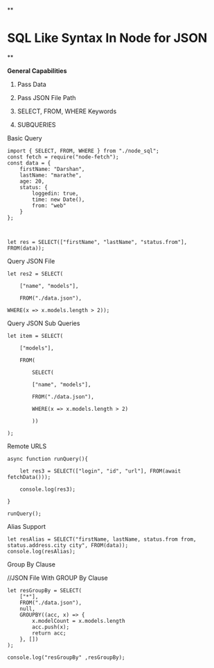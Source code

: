 
  

**

  

# SQL Like Syntax In Node for JSON

  

**

  

  

**General Capabilities**

  

  

1. Pass Data

2. Pass JSON File Path

3. SELECT, FROM, WHERE Keywords

4. SUBQUERIES

  

   

Basic Query

    import { SELECT, FROM, WHERE } from "./node_sql";
    const fetch = require("node-fetch");
    const data = {
        firstName: "Darshan",
        lastName: "marathe",
        age: 20,
        status: {
            loggedin: true,
            time: new Date(),
            from: "web"
        }
    };

  

    let res = SELECT(["firstName", "lastName", "status.from"], FROM(data));

  

Query JSON File

  

    let res2 = SELECT(
    
        ["name", "models"],
        
        FROM("./data.json"),
    
    WHERE(x => x.models.length > 2));

  

Query JSON Sub Queries

  

    let item = SELECT(
        
        ["models"],
        
        FROM(
        
            SELECT(
            
            ["name", "models"],
            
            FROM("./data.json"),
            
            WHERE(x => x.models.length > 2)
            
            ))
    
    );

  
  

Remote URLS



    async function runQuery(){
    
        let res3 = SELECT(["login", "id", "url"], FROM(await fetchData()));
        
        console.log(res3);
    
    }
    
    runQuery();



Alias Support 

    let resAlias = SELECT("firstName, lastName, status.from from, status.address.city city", FROM(data));
    console.log(resAlias);




Group By Clause

    
//JSON File With GROUP By Clause
    
    let resGroupBy = SELECT(
        ["*"],
        FROM("./data.json"),
        null,
        GROUPBY((acc, x) => {
            x.modelCount = x.models.length
            acc.push(x);
            return acc;
        }, [])
    );
    
    console.log("resGroupBy" ,resGroupBy);




